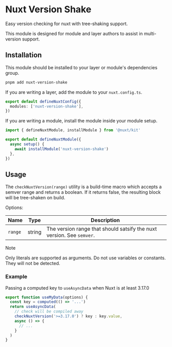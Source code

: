 # Nuxt Version Shake

Easy version checking for nuxt with tree-shaking support.

This module is designed for module and layer authors to assist in multi-version support.

## Installation

This module should be installed to your layer or module's dependencies group.

```sh
pnpm add nuxt-version-shake
```

If you are writing a layer, add the module to your `nuxt.config.ts`.

```ts
export default defineNuxtConfig({
  modules: ['nuxt-version-shake'],
})
```

If you are writing a module, install the module inside your module setup.

```ts
import { defineNuxtModule, installModule } from '@nuxt/kit'

export default defineNuxtModule({
  async setup() {
    await installModule('nuxt-version-shake')
  },
})
```

## Usage

The `checkNuxtVersion(range)` utility is a build-time macro which accepts a semver range and returns a boolean. If it returns false, the resulting block will be tree-shaken on build.

Options:

| Name    | Type   | Description                                                           |
| ------- | ------ | --------------------------------------------------------------------- |
| `range` | string | The version range that should satsify the nuxt version. See `semver`. |

> [!NOTE]
> Only literals are supported as arguments. Do not use variables or constants. They will not be detected.

### Example

Passing a computed key to `useAsyncData` when Nuxt is at least 3.17.0

```ts
export function useMyData(options) {
  const key = computed(() => '...')
  return useAsyncData(
    // check will be compiled away
    checkNuxtVersion('>=3.17.0') ? key : key.value,
    async () => {
      // ...
    }
  )
}
```

